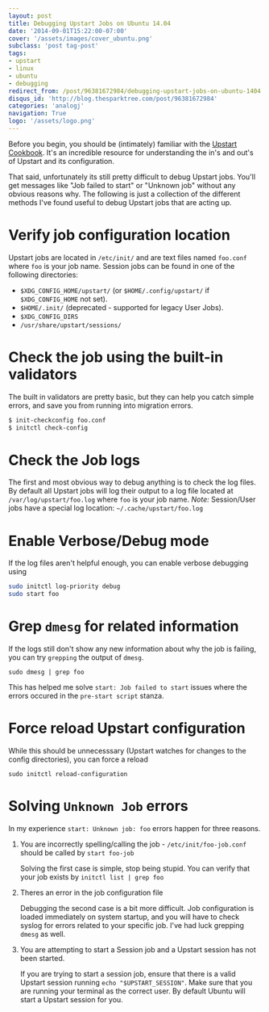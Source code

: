 ```yaml
---
layout: post
title: Debugging Upstart Jobs on Ubuntu 14.04
date: '2014-09-01T15:22:00-07:00'
cover: '/assets/images/cover_ubuntu.png'
subclass: 'post tag-post'
tags:
- upstart
- linux
- ubuntu
- debugging
redirect_from: /post/96381672984/debugging-upstart-jobs-on-ubuntu-1404
disqus_id: 'http://blog.thesparktree.com/post/96381672984'
categories: 'analogj'
navigation: True
logo: '/assets/logo.png'
---
```


Before you begin, you should be (intimately) familiar with the [Upstart Cookbook](http://upstart.ubuntu.com/cookbook/). It's an incredible resource for understanding the in's and out's of Upstart and its configuration.

That said, unfortunately its still pretty difficult to debug Upstart jobs. You'll get messages like "Job failed to start" or "Unknown job"  without any obvious reasons why. The following is just a collection of the different methods I've found useful to debug Upstart jobs that are acting up.

# Verify job configuration location

Upstart jobs are located in `/etc/init/` and are text files named `foo.conf` where `foo` is your job name.
Session jobs can be found in one of the following directories:

- `$XDG_CONFIG_HOME/upstart/` (or `$HOME/.config/upstart/` if `$XDG_CONFIG_HOME` not set).
- `$HOME/.init/` (deprecated - supported for legacy User Jobs).
- `$XDG_CONFIG_DIRS`
- `/usr/share/upstart/sessions/`

# Check the job using the built-in validators

The built in validators are pretty basic, but they can help you catch simple errors, and save you from running into migration errors.

```bash
$ init-checkconfig foo.conf
$ initctl check-config
```

# Check the Job logs

The first and most obvious way to debug anything is to check the log files.
By default all Upstart jobs will log their output to a log file located at `/var/log/upstart/foo.log` where `foo` is your job name.
_Note:_ Session/User jobs have a special log location: `~/.cache/upstart/foo.log`

# Enable Verbose/Debug mode

If the log files aren't helpful enough, you can enable verbose debugging using

```bash
sudo initctl log-priority debug
sudo start foo
```

# Grep `dmesg` for related information
If the logs still don't show any new information about why the job is failing, you can try `grepping` the output of `dmesg`.

    sudo dmesg | grep foo

This has helped me solve `start: Job failed to start` issues where the errors occured in the `pre-start script` stanza.

# Force reload Upstart configuration

While this should be unnecesssary (Upstart watches for changes to the config directories), you can force a reload

	sudo initctl reload-configuration

# Solving `Unknown Job` errors

In my experience `start: Unknown job: foo` errors happen for three reasons.

1. You are incorrectly spelling/calling the job  - `/etc/init/foo-job.conf` should be called by `start foo-job`

    Solving the first case is simple, stop being stupid. You can verify that your job exists by `initctl list | grep foo`

2. Theres an error in the job configuration file

    Debugging the second case is a bit more difficult. Job configuration is loaded immediately on system startup, and you will have to check syslog for errors related to your specific job. I've had luck grepping `dmesg` as well.

3. You are attempting to start a Session job and a Upstart session has not been started.

    If you are trying to start a session job, ensure that there is a valid Upstart session running `echo "$UPSTART_SESSION"`. Make sure that you are running your terminal as the correct user. By default Ubuntu will start a Upstart session for you.